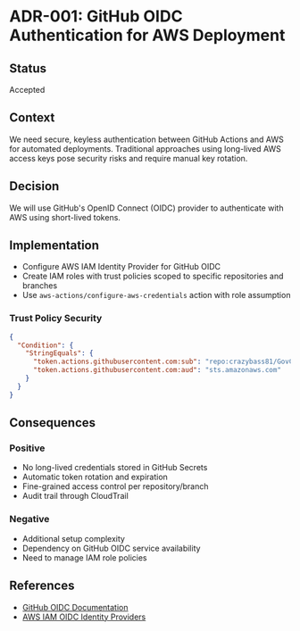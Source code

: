 # ADR-001: GitHub OIDC Authentication for AWS Deployment

## Status
Accepted

## Context
We need secure, keyless authentication between GitHub Actions and AWS for automated deployments. Traditional approaches using long-lived AWS access keys pose security risks and require manual key rotation.

## Decision
We will use GitHub's OpenID Connect (OIDC) provider to authenticate with AWS using short-lived tokens.

## Implementation
- Configure AWS IAM Identity Provider for GitHub OIDC
- Create IAM roles with trust policies scoped to specific repositories and branches
- Use `aws-actions/configure-aws-credentials` action with role assumption

### Trust Policy Security
```json
{
  "Condition": {
    "StringEquals": {
      "token.actions.githubusercontent.com:sub": "repo:crazybass81/GovChat:ref:refs/heads/main",
      "token.actions.githubusercontent.com:aud": "sts.amazonaws.com"
    }
  }
}
```

## Consequences
### Positive
- No long-lived credentials stored in GitHub Secrets
- Automatic token rotation and expiration
- Fine-grained access control per repository/branch
- Audit trail through CloudTrail

### Negative
- Additional setup complexity
- Dependency on GitHub OIDC service availability
- Need to manage IAM role policies

## References
- [GitHub OIDC Documentation](https://docs.github.com/en/actions/deployment/security-hardening-your-deployments/about-security-hardening-with-openid-connect)
- [AWS IAM OIDC Identity Providers](https://docs.aws.amazon.com/IAM/latest/UserGuide/id_roles_providers_create_oidc.html)